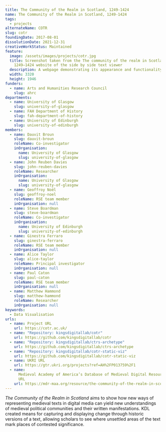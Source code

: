 ```yaml
---
title: The Community of the Realm in Scotland, 1249-1424
name: The Community of the Realm in Scotland, 1249-1424
tags:
  - projects
alternateName: COTR
slug: cotr
foundingDate: 2017-08-01
dissolutionDate: 2021-12-31
creativeWorkStatus: Maintained
feature:
  image: /assets/images/projects/cotr.jpg
  title: Screenshot taken from the The community of the realm in Scotland,
    1249–1424 website of the side by side text viewer
  description: A webpage demonstrating its appearance and functionality.
  width: 3320
  height: 1946
funders:
  - name: Arts and Humanities Research Council
    slug: ahrc
departments:
  - name: University of Glasgow
    slug: university-of-glasgow
  - name: FAH Department of History
    slug: fah-department-of-history
  - name: University of Edinburgh
    slug: university-of-edinburgh
members:
  - name: Dauvit Broun
    slug: dauvit-broun
    roleName: Co-investigator
    inOrganisation:
      name: University of Glasgow
      slug: university-of-glasgow
  - name: John Reuben Davies
    slug: john-reuben-davies
    roleName: Researcher
    inOrganisation:
      name: University of Glasgow
      slug: university-of-glasgow
  - name: Geoffroy Noël
    slug: geoffroy-noel
    roleName: RSE team member
    inOrganisation: null
  - name: Steve Boardman
    slug: steve-boardman
    roleName: Co-investigator
    inOrganisation:
      name: University of Edinburgh
      slug: university-of-edinburgh
  - name: Ginestra Ferraro
    slug: ginestra-ferraro
    roleName: RSE team member
    inOrganisation: null
  - name: Alice Taylor
    slug: alice-taylor
    roleName: Principal investigator
    inOrganisation: null
  - name: Paul Caton
    slug: paul-caton
    roleName: RSE team member
    inOrganisation: null
  - name: Matthew Hammond
    slug: matthew-hammond
    roleName: Researcher
    inOrganisation: null
keywords:
  - Data Visualisation
urls:
  - name: Project URL
    url: https://cotr.ac.uk/
  - name: "Repository: kingsdigitallab/cotr"
    url: https://github.com/kingsdigitallab/cotr
  - name: "Repository: kingsdigitallab/ctrs-archetype"
    url: https://github.com/kingsdigitallab/ctrs-archetype
  - name: "Repository: kingsdigitallab/cotr-static-viz"
    url: https://github.com/kingsdigitallab/cotr-static-viz
  - name: UKRI URL
    url: https://gtr.ukri.org/projects?ref=AH%2FP013759%2F1
  - name:
      Medieval Academy of America’s Database of Medieval Digital Resources Entry
      URL
    url: https://mdr-maa.org/resource/the-community-of-the-realm-in-scotland-1249-1424/
---
```


_The Community of the Realm in Scotland_ aims to show how new ways of representing medieval texts in digital media can yield new understandings of medieval political communities and their written manifestations. KDL created means for capturing and displaying change through historic versions of a text, allowing scholars to see where unsettled areas of the text mark places of contested significance.
